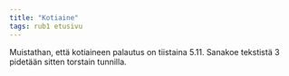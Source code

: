 ```yaml
---
title: "Kotiaine"
tags: rub1 etusivu
---
```


Muistathan, että kotiaineen palautus on tiistaina 5.11. Sanakoe tekstistä 3 pidetään sitten torstain tunnilla. 
